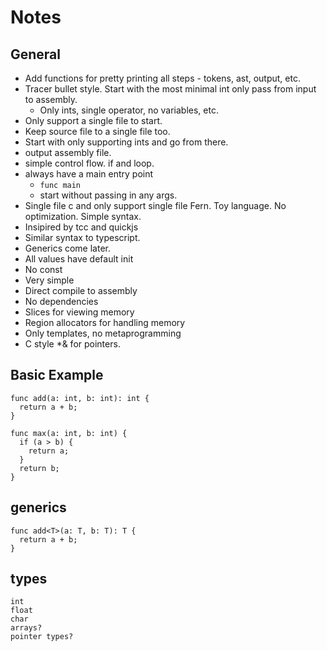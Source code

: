 # Notes

## General

- Add functions for pretty printing all steps - tokens, ast, output, etc.
- Tracer bullet style. Start with the most minimal int only pass from input to
assembly.
  - Only ints, single operator, no variables, etc.
- Only support a single file to start.
- Keep source file to a single file too.
- Start with only supporting ints and go from there.
- output assembly file.
- simple control flow. if and loop.
- always have a main entry point
  - `func main`
  - start without passing in any args.
- Single file c and only support single file Fern. Toy language. No
optimization. Simple syntax.
- Insipired by tcc and quickjs
- Similar syntax to typescript.
- Generics come later.
- All values have default init
- No const
- Very simple
- Direct compile to assembly
- No dependencies
- Slices for viewing memory
- Region allocators for handling memory
- Only templates, no metaprogramming
- C style *& for pointers.

## Basic Example

```
func add(a: int, b: int): int {
  return a + b;
}
```

```
func max(a: int, b: int) {
  if (a > b) {
    return a;
  }
  return b;
}
```

## generics

```
func add<T>(a: T, b: T): T {
  return a + b;
}
```

## types

```
int
float
char
arrays?
pointer types?
```
